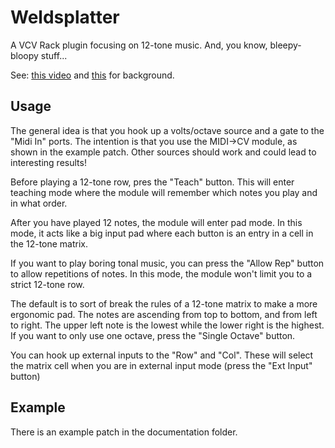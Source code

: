 # Weldsplatter
A VCV Rack plugin focusing on 12-tone music.  And, you know,
bleepy-bloopy stuff...

See: [this video](https://youtu.be/tLkYu2iNsRs?si=sa8KAtsk2MNGBMT4) and [this](https://unitus.org/FULL/12tone.pdf) 
for background. 


## Usage

The general idea is that you hook up a volts/octave source and a gate to the "Midi In" ports.  The intention 
is that you use the MIDI->CV module, as shown in the example patch.  Other sources should work and could lead 
to interesting results!

Before playing a 12-tone row, pres the "Teach" button.  This will enter teaching mode where the 
module will remember which notes you play and in what order.  

After you have played 12 notes, the module will enter pad mode.  In this mode, it acts like a big input 
pad where each button is an entry in a cell in the 12-tone matrix. 

If you want to play boring tonal music, you can press the "Allow Rep" button to allow repetitions of 
notes.  In this mode, the module won't limit you to a strict 12-tone row.  

The default is to sort of break the rules of a 12-tone matrix to make a more ergonomic pad. 
The notes are ascending from top to bottom, and from left to right.  The upper left note is the lowest while 
the lower right is the highest.  If you want to only use one octave, press the "Single Octave" button.

You can hook up external inputs to the "Row" and "Col".  These will select the matrix cell when you 
are in external input mode (press the "Ext Input" button)

## Example
There is an example patch in the documentation folder.


